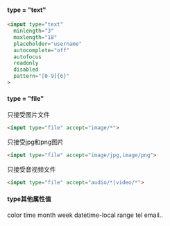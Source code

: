 

#### type = "text"

```html
<input type="text" 
  minlength="3" 
  maxlength="18" 
  placeholder="username" 
  autocomplete="off" 
  autofocus 
  readonly 
  disabled
  pattern="[0-9]{6}"
>
```



#### type = "file"

只接受图片文件

```html
<input type="file" accept="image/*">
```

只接受jpg和png图片

```html
<input type="file" accept="image/jpg,image/png">
```

只接受音视频文件

```html
<input type="file" accept="audio/*|video/*">
```





#### type其他属性值

color  time  month  week  datetime-local  range  tel email..

